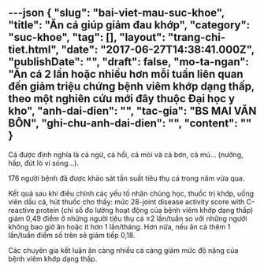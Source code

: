 ---json
{
    "slug": "bai-viet-mau-suc-khoe",
    "title": "Ăn cá giúp giảm đau khớp",
    "category": "suc-khoe",
    "tag": [],
    "layout": "trang-chi-tiet.html",
    "date": "2017-06-27T14:38:41.000Z",
    "publishDate": "",
    "draft": false,
    "mo-ta-ngan": "Ăn cá 2 lần hoặc nhiều hơn mỗi tuần liên quan đến giảm triệu chứng bệnh viêm khớp dạng thấp, theo một nghiên cứu mới đây thuộc Đại học y kho",
    "anh-dai-dien": "",
    "tac-gia": "BS MAI VĂN BÔN",
    "ghi-chu-anh-dai-dien": "",
    "__content__": ""
}
---
<p>C&aacute; được định nghĩa l&agrave; c&aacute; ngừ, c&aacute; hồi, c&aacute; m&ograve;i v&agrave; c&aacute; bơn, c&aacute; m&uacute;... (nướng, hấp, đ&uacute;t l&ograve; vi s&oacute;ng...).</p>

<p>176 người bệnh đ&atilde; được khảo s&aacute;t tần suất ti&ecirc;u thụ c&aacute; trong năm vừa qua.</p>

<p>Kết quả sau khi điều chỉnh c&aacute;c yếu tố nh&acirc;n chủng học, thuốc trị khớp, uống vi&ecirc;n dầu c&aacute;, h&uacute;t thuốc cho thấy: mức 28-joint disease activity score with C-reactive protein (chỉ số đo lường hoạt động của bệnh vi&ecirc;m khớp dạng thấp) giảm 0,49 điểm ở những người ti&ecirc;u thụ c&aacute; &ge;2 lần/tuần so với những người kh&ocirc;ng bao giờ ăn hoặc &iacute;t hơn 1 lần/th&aacute;ng. Hơn nữa, nếu ăn c&aacute; th&ecirc;m 1 lần/tuần điểm số tr&ecirc;n sẽ giảm tiếp 0,18.</p>

<p>C&aacute;c chuy&ecirc;n gia kết luận ăn c&agrave;ng nhiều c&aacute; c&agrave;ng giảm mức độ nặng của bệnh vi&ecirc;m khớp dạng thấp.</p>
